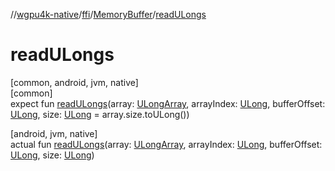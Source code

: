 //[wgpu4k-native](../../../index.md)/[ffi](../index.md)/[MemoryBuffer](index.md)/[readULongs](read-u-longs.md)

# readULongs

[common, android, jvm, native]\
[common]\
expect fun [readULongs](read-u-longs.md)(array: [ULongArray](https://kotlinlang.org/api/core/kotlin-stdlib/kotlin/-u-long-array/index.html), arrayIndex: [ULong](https://kotlinlang.org/api/core/kotlin-stdlib/kotlin/-u-long/index.html), bufferOffset: [ULong](https://kotlinlang.org/api/core/kotlin-stdlib/kotlin/-u-long/index.html), size: [ULong](https://kotlinlang.org/api/core/kotlin-stdlib/kotlin/-u-long/index.html) = array.size.toULong())

[android, jvm, native]\
actual fun [readULongs](read-u-longs.md)(array: [ULongArray](https://kotlinlang.org/api/core/kotlin-stdlib/kotlin/-u-long-array/index.html), arrayIndex: [ULong](https://kotlinlang.org/api/core/kotlin-stdlib/kotlin/-u-long/index.html), bufferOffset: [ULong](https://kotlinlang.org/api/core/kotlin-stdlib/kotlin/-u-long/index.html), size: [ULong](https://kotlinlang.org/api/core/kotlin-stdlib/kotlin/-u-long/index.html))